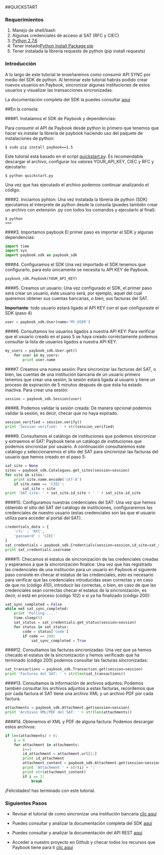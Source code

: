
##QUICKSTART

### Requerimientos

1. Manejo de shell/bash
2. Algunas credenciales de acceso al SAT (RFC y CIEC)
3. [Python 2.7.6](https://www.python.org/downloads/)
4. Tener instado[Python Install Package pip](https://pip.pypa.io/en/stable/installing/)
5. Tener instalada la librería requests de python (pip install requests)


### Introducción

A lo largo de este tutorial te enseñaremos como consumir API SYNC por medio del SDK de python. Al terminar este tutorial habrás podido crear nuevos usuarios en Paybook, sincronizar algunas instituciones de estos usuarios y visualizar las transacciones sincronizadas.

La documentación completa del SDK la puedes consultar [aquí](https://github.com/Paybook/sync-py/blob/master/readme.md) 

##En la consola:

####1. Instalamos el SDK de Paybook y dependencias:

Para consumir el API de Paybook desde python lo primero que tenemos que hacer es instalar la libreria de paybook haciendo uso del paquete de instalaciones de python:

```
$ sudo pip install paybook==1.5
```

Este tutorial está basado en el script [quickstart.py](https://github.com/Paybook/sync-py/blob/master/quickstart.py). Es recomendable descargar el archivo, configurar los valores YOUR_API_KEY, CIEC y RFC y ejecutarlo:

```
$ python quickstart.py
```

Una vez que has ejecutado el archivo podemos continuar analizando el código.

####2. Iniciamos pyhton:
Una vez instalada la librería de python (SDK) ejecutamos el interprete de python desde la consola (puedes también crear un archivo con extensión .py con todos los comandos y ejecutarlo al final): 

```
$ python
>>>
```

####3. Importamos paybook
El primer paso es importar el SDK y algunas dependencias:

```python
import time
import sys
import paybook.sdk as paybook_sdk
```

####4. Configuramos el SDK
Una vez importado el SDK tenemos que configurarlo, para esto únicamente se necesita tu API KEY de Paybook.

```python
paybook_sdk.Paybook(YOUR_API_KEY)
```

####5. Creamos un usuario:
Una vez configurado el SDK, el primer paso será crear un usuario, este usuario será, por ejemplo, aquel del cual queremos obtener sus cuentas bancarias, o bien, sus facturas del SAT.

**Importante**: todo usuario estará ligado al API KEY con el que configuraste el SDK (paso 4)

```python
user = paybook_sdk.User(name='MY_USER')
```

####6. Consultamos los usuarios ligados a nuestra API KEY:
Para verificar que el usuario creado en el paso 5 se haya creado corréctamente podemos consultar la lista de usuarios ligados a nuestra API KEY.

```python
my_users = paybook_sdk.User.get()
	for user in my_users:
	    print user.name
```

####7. Creamos una nueva sesión:
Para sincronizar las facturas del SAT, o bien, las cuentas de una institución bancaria de un usuario primero tenemos que crear una sesión, la sesión estará ligada al usuario y tiene un proceso de expiración de 5 minutos después de que ésta ha estado inactiva. Para crear una sesión:

```python
session = paybook_sdk.Session(user)
```

####8. Podemos validar la sesión creada:
De manera opcional podemos validar la sesión, es decir, checar que no haya expirado.

```python
session_verified = session.verify()
print 'Session verified: ' + str(session_verified)
```

####9. Consultamos el catálogo de instituciones que podemos sincronizar y extraemos el SAT:
Paybook tiene un catálogo de instituciones que podemos sincronizar por usuario. A continuación consultaremos este catálogo y seleccionaremos el sitio del SAT para sincronizar las facturas del usuario que hemos creado en el paso 5:

```python
sat_site = None
sites = paybook_sdk.Catalogues.get_sites(session=session)
for site in sites:
	print site.name.encode('utf-8')
	if site.name == 'CIEC':
	    sat_site = site
print 'SAT site: ' + sat_site.id_site + ' ' + sat_site.id_site
```

####10. Configuramos nuestras credenciales del SAT:
Una vez que hemos obtenido el sitio del SAT del catálogo de institiciones, configuraremos las credenciales de nuestro usuario (estas credenciales son las que el usuario utiliza para acceder al portal del SAT).

```python
credentials_data = {
	'rfc' : 'RFC',
	'password' : 'CIEC'
}
sat_credentials = paybook_sdk.Credentials(session=session,id_site=sat_site.id_site,credentials=credentials_data)
print sat_credentials.username
```

####11. Checamos el estatus de sincronización de las credenciales creadas y esperamos a que la sincronización finalice:
Una vez que has registrado las credenciales de una institución para un usuario en Paybook el siguiente paso consiste en checar el estatus de las credenciales, esto es necesario para verificar que las credenciales introducidas sean correctas y en caso de que no (código 410), introducir las correctas, o bien, en caso de que las credenciales sean correctas checar el estatus de la sincronización, es decir, si está en proceso (código 102) o si ya ha finalizado (código 200):

```python
sat_sync_completed = False
while not sat_sync_completed: 
	print 'Polling ... '
	time.sleep(5)
	sat_status = sat_credentials.get_status(session=session)
	for status in sat_status:
		code = status['code']
		if code == 200:
			sat_sync_completed = True
```

####12. Consultamos las facturas sincronizadas:
Una vez que ya hemos checado el estatus de la sincronización y hemos verificado que ha terminado (código 200) podemos consultar las facturas sincronizadas:
```python
sat_transactions = paybook_sdk.Transaction.get(session=session)
print 'Facturas del SAT: ' + str(len(sat_transactions))
```

####13. Consultamos la información de archivos adjuntos:
Podemos también consultar los archivos adjuntos a estas facturas, recordemos que por cada factura el SAT tiene una archivo XML y un archivo PDF por cada factura.
```python
attachments = paybook_sdk.Attachment.get(session=session)
print 'Archivos XML/PDF del SAT: ' + str(len(attachments))
```

####14. Obtenemos el XML y PDF de alguna factura:
Podemos descargar estos archivos:
```python
if len(attachments) > 0:
	i = 0
	for attachment in attachments:
		i+=1
		id_attachment = attachment.url[1:]
		print id_attachment
		attachment_content = paybook_sdk.Attachment.get(session=session,id_attachment=id_attachment)
		print 'Attachment ' + str(i) + ':'
		print str(attachment_content)
		if i == 2:
			break	
```

¡Felicidades! has terminado con este tutorial. 

### Siguientes Pasos

- Revisar el tutorial de como sincronizar una institución bancaria [clic aquí](https://github.com/Paybook/sync-py/blob/master/quickstart_token_bank.md)

- Puedes consultar y analizar la documentación completa del SDK [aquí](https://github.com/Paybook/sync-py/blob/master/readme.md)

- Puedes consultar y analizar la documentación del API REST [aquí](https://www.paybook.com/sync/docs#api-Overview)

- Acceder a nuestro proyecto en Github y checar todos los recursos que Paybook tiene para ti [clic aquí](https://github.com/Paybook)


























